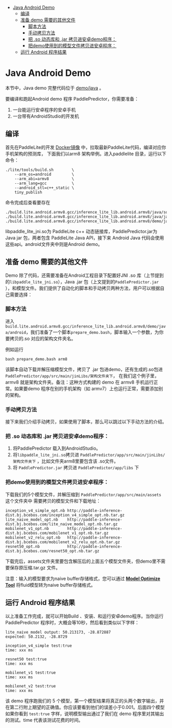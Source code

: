 <!--ts-->
* [Java Android Demo](#java-android-demo)
  * [编译](#编译)
  * [准备 demo 需要的其他文件](#准备-demo-需要的其他文件)
     * [脚本方法](#脚本方法)
     * [手动拷贝方法](#手动拷贝方法)
     * [把 .so 动态库和 .jar 拷贝进安卓demo程序：](#把-so-动态库和-jar-拷贝进安卓demo程序)
     * [把demo使用到的模型文件拷贝进安卓程序：](#把demo使用到的模型文件拷贝进安卓程序)
  * [运行 Android 程序结果](#运行-android-程序结果)

<!-- Added by: yanchunwei, at: Mon Aug 26 22:23:07 CST 2019 -->

<!--te-->

# Java Android Demo
本节中，Java demo 完整代码位于 [demo/java](https://github.com/PaddlePaddle/Paddle-Lite/tree/develop/lite/demo/java) 。

要编译和跑起Android demo 程序 PaddlePredictor，你需要准备：

1. 一台能运行安卓程序的安卓手机
2. 一台带有AndroidStudio的开发机

## 编译

首先在PaddleLite的开发 [Docker镜像](./source_compile) 中，拉取最新PaddleLite代码，编译对应你手机架构的预测库，
下面我们以arm8 架构举例。进入paddlelite 目录，运行以下命令：

```shell
./lite/tools/build.sh        \
    --arm_os=android         \
    --arm_abi=armv8          \
    --arm_lang=gcc           \
    --android_stl=c++_static \
    tiny_publish
```

命令完成后查看要存在

```
./build.lite.android.armv8.gcc/inference_lite_lib.android.armv8/java/so/libpaddle_lite_jni.so
./build.lite.android.armv8.gcc/inference_lite_lib.android.armv8/java/jar/PaddlePredictor.jar
./build.lite.android.armv8.gcc/inference_lite_lib.android.armv8/demo/java/android
```

libpaddle_lite_jni.so为 PaddleLite c++ 动态链接库，PaddlePredictor.jar为 Java jar 包，两者包含 PaddleLite Java API，接下来 Android Java 代码会使用这些api。android文件夹中则是Android demo。

## 准备 demo 需要的其他文件

Demo 除了代码，还需要准备在Android工程目录下配置好JNI .so 库（上节提到的`libpaddle_lite_jni.so`），Java .jar 包（上文提到的`PaddlePredictor.jar` ），和模型文件。我们提供了自动化的脚本和手动拷贝两种方法，用户可以根据自己需要选择：

### 脚本方法

进入 `build.lite.android.armv8.gcc/inference_lite_lib.android.armv8/demo/java/android`，我们准备了一个脚本`prepare_demo.bash`，脚本输入一个参数，为你要拷贝的.so 对应的架构文件夹名。

例如运行

```
bash prepare_demo.bash arm8
```

该脚本自动下载并解压缩模型文件，拷贝了 .jar 包进demo，还有生成的.so包进`PaddlePredictor/app/src/main/jinLibs/架构文件夹下`，
在我们这个例子里，armv8 就是架构文件夹。备注：这种方式构建的 demo 在 armv8 手机运行正常。如果要demo 程序在别的手机架构（如 armv7）上也运行正常，需要添加别的架构。

### 手动拷贝方法

接下来我们介绍手动拷贝，如果使用了脚本，那么可以跳过以下手动方法的介绍。

### 把 .so 动态库和 .jar 拷贝进安卓demo程序：

1. 将PaddlePredictor 载入到AndroidStudio。
2. 将`libpaddle_lite_jni.so`拷贝进 `PaddlePredictor/app/src/main/jinLibs/架构文件夹下` ，比如文件夹arm8里要包含该 .so文件。
3. 将 `PaddlePredictor.jar` 拷贝进 `PaddlePredictor/app/libs` 下

### 把demo使用到的模型文件拷贝进安卓程序：

下载我们的5个模型文件，并解压缩到 `PaddlePredictor/app/src/main/assets` 这个文件夹中
需要拷贝的模型文件和下载地址：

```
inception_v4_simple_opt.nb http://paddle-inference-dist.bj.bcebos.com/inception_v4_simple_opt.nb.tar.gz
lite_naive_model_opt.nb    http://paddle-inference-dist.bj.bcebos.com/lite_naive_model_opt.nb.tar.gz
mobilenet_v1_opt.nb        http://paddle-inference-dist.bj.bcebos.com/mobilenet_v1_opt.nb.tar.gz
mobilenet_v2_relu_opt.nb   http://paddle-inference-dist.bj.bcebos.com/mobilenet_v2_relu_opt.nb.tar.gz
resnet50_opt.nb            http://paddle-inference-dist.bj.bcebos.com/resnet50_opt.nb.tar.gz
```

下载完后，assets文件夹里要包含解压后的上面五个模型文件夹，但demo里不需要保存原压缩.tar.gz 文件。

注意：输入的模型要求为naive buffer存储格式，您可以通过 [**Model Optimize Tool**](./model_optimize_tool) 将fluid模型转为naive buffer存储格式。

## 运行 Android 程序结果

以上准备工作完成，就可以开始Build 、安装、和运行安卓demo程序。当你运行PaddlePredictor 程序时，大概会等10秒，然后看到类似以下字样：

```
lite_naive_model output: 50.213173, -28.872887
expected: 50.2132, -28.8729

inception_v4_simple test:true
time: xxx ms

resnet50 test:true
time: xxx ms

mobilenet_v1 test:true
time: xxx ms

mobilenet_v2 test:true
time: xxx ms
```

该 demo 程序跑我们的 5 个模型，第一个模型结果将真正的头两个数字输出，并在第二行附上期望的正确值。你应该要看到他们的误差小于0.001。后面四个模型如果你看到 `test:true` 字样，说明模型输出通过了我们在 demo 程序里对其输出的测试。time 代表该测试花费的时间。 
